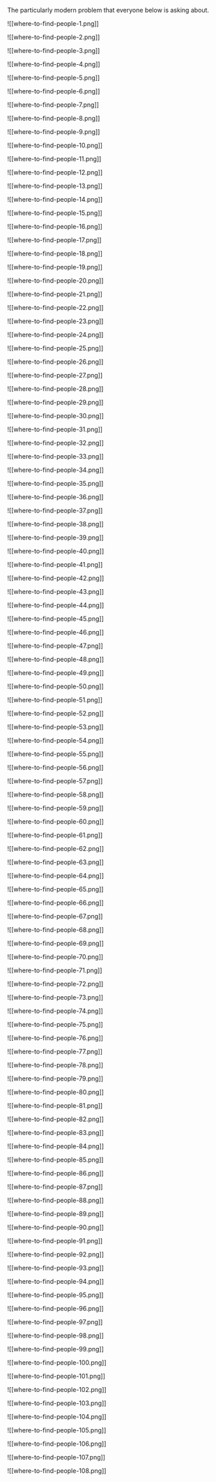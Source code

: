 The particularly modern problem that everyone below is asking about.

![[where-to-find-people-1.png]]

![[where-to-find-people-2.png]]

![[where-to-find-people-3.png]]

![[where-to-find-people-4.png]]

![[where-to-find-people-5.png]]

![[where-to-find-people-6.png]]

![[where-to-find-people-7.png]]

![[where-to-find-people-8.png]]

![[where-to-find-people-9.png]]

![[where-to-find-people-10.png]]

![[where-to-find-people-11.png]]

![[where-to-find-people-12.png]]

![[where-to-find-people-13.png]]

![[where-to-find-people-14.png]]

![[where-to-find-people-15.png]]

![[where-to-find-people-16.png]]

![[where-to-find-people-17.png]]

![[where-to-find-people-18.png]]

![[where-to-find-people-19.png]]

![[where-to-find-people-20.png]]

![[where-to-find-people-21.png]]

![[where-to-find-people-22.png]]

![[where-to-find-people-23.png]]

![[where-to-find-people-24.png]]

![[where-to-find-people-25.png]]

![[where-to-find-people-26.png]]

![[where-to-find-people-27.png]]

![[where-to-find-people-28.png]]

![[where-to-find-people-29.png]]

![[where-to-find-people-30.png]]

![[where-to-find-people-31.png]]

![[where-to-find-people-32.png]]

![[where-to-find-people-33.png]]

![[where-to-find-people-34.png]]

![[where-to-find-people-35.png]]

![[where-to-find-people-36.png]]

![[where-to-find-people-37.png]]

![[where-to-find-people-38.png]]

![[where-to-find-people-39.png]]

![[where-to-find-people-40.png]]

![[where-to-find-people-41.png]]

![[where-to-find-people-42.png]]

![[where-to-find-people-43.png]]

![[where-to-find-people-44.png]]

![[where-to-find-people-45.png]]

![[where-to-find-people-46.png]]

![[where-to-find-people-47.png]]

![[where-to-find-people-48.png]]

![[where-to-find-people-49.png]]

![[where-to-find-people-50.png]]

![[where-to-find-people-51.png]]

![[where-to-find-people-52.png]]

![[where-to-find-people-53.png]]

![[where-to-find-people-54.png]]

![[where-to-find-people-55.png]]

![[where-to-find-people-56.png]]

![[where-to-find-people-57.png]]

![[where-to-find-people-58.png]]

![[where-to-find-people-59.png]]

![[where-to-find-people-60.png]]

![[where-to-find-people-61.png]]

![[where-to-find-people-62.png]]

![[where-to-find-people-63.png]]

![[where-to-find-people-64.png]]

![[where-to-find-people-65.png]]

![[where-to-find-people-66.png]]

![[where-to-find-people-67.png]]

![[where-to-find-people-68.png]]

![[where-to-find-people-69.png]]

![[where-to-find-people-70.png]]

![[where-to-find-people-71.png]]

![[where-to-find-people-72.png]]

![[where-to-find-people-73.png]]

![[where-to-find-people-74.png]]

![[where-to-find-people-75.png]]

![[where-to-find-people-76.png]]

![[where-to-find-people-77.png]]

![[where-to-find-people-78.png]]

![[where-to-find-people-79.png]]

![[where-to-find-people-80.png]]

![[where-to-find-people-81.png]]

![[where-to-find-people-82.png]]

![[where-to-find-people-83.png]]

![[where-to-find-people-84.png]]

![[where-to-find-people-85.png]]

![[where-to-find-people-86.png]]

![[where-to-find-people-87.png]]

![[where-to-find-people-88.png]]

![[where-to-find-people-89.png]]

![[where-to-find-people-90.png]]

![[where-to-find-people-91.png]]

![[where-to-find-people-92.png]]

![[where-to-find-people-93.png]]

![[where-to-find-people-94.png]]

![[where-to-find-people-95.png]]

![[where-to-find-people-96.png]]

![[where-to-find-people-97.png]]

![[where-to-find-people-98.png]]

![[where-to-find-people-99.png]]

![[where-to-find-people-100.png]]

![[where-to-find-people-101.png]]

![[where-to-find-people-102.png]]

![[where-to-find-people-103.png]]

![[where-to-find-people-104.png]]

![[where-to-find-people-105.png]]

![[where-to-find-people-106.png]]

![[where-to-find-people-107.png]]

![[where-to-find-people-108.png]]